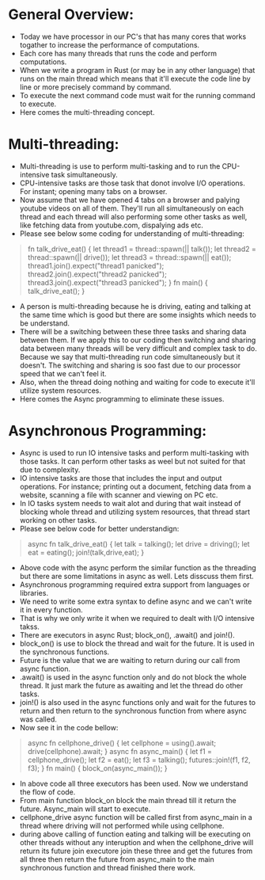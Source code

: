 # General Overview:

- Today we have processor in our PC's that has many cores that works togather to increase the performance of computations.
- Each core has many threads that runs the code and perform computations.
- When we write a program in Rust (or may be in any other language) that runs on the main thread which means that it'll execute the code line by line or more precisely command by command.
- To execute the next command code must wait for the running command to execute.
- Here comes the multi-threading concept.

# Multi-threading:

- Multi-threading is use to perform multi-tasking and to run the CPU-intensive task simultaneously. 
- CPU-intensive tasks are those task that donot involve I/O operations. For instant; opening many tabs on a browser.
- Now assume that we have opened 4 tabs on a browser and palying youtube videos on all of them. They'll run all simultaneously on each thread and each thread will also performing some other tasks as well, like fetching data from youtube.com, dispalying ads etc.
- Please see below some coding for understanding of multi-threading:

> fn talk_drive_eat() {
>    let thread1 = thread::spawn(|| talk());
>    let thread2 = thread::spawn(|| drive()); 
>    let thread3 = thread::spawn(|| eat());
>    thread1.join().expect("thread1 panicked");    
>    thread2.join().expect("thread2 panicked");
>    thread3.join().expect("thread3 panicked");
> }
> fn main() {
>    talk_drive_eat();
> }

- A person is multi-threading because he is driving, eating and talking at the same time which is good but there are some insights which needs to be understand.
- There will be a switching between these three tasks and sharing data between them. If we apply this to our coding then switching and sharing data between many threads will be very difficult and complex task to do. Because we say that multi-threading run code simultaneously but it doesn't. The switching and sharing is soo fast due to our processor speed that we can't feel it.
- Also, when the thread doing nothing and waiting for code to execute it'll utilize system resources.
- Here comes the Async programming to eliminate these issues.

# Asynchronous Programming:

- Async is used to run IO intensive tasks and perform multi-tasking with those tasks. It can perform other tasks as weel but not suited for that due to complexity.
- IO intensive tasks are those that includes the input and output operations. For instance; printing out a document, fetching data from a website, scanning a file with scanner and viewing on PC etc.
- In IO tasks system needs to wait alot and during that wait instead of blocking whole thread and utilizing system resources, that thread start working on other tasks.
- Please see below code for better understandign:

> async fn talk_drive_eat() {
> let talk = talking();
> let drive = driving();
> let eat = eating();
> join!(talk,drive,eat);
> }

- Above code with the async perform the similar function as the threading but there are some limitations in async as well. Lets disscuss them first.
- Asynchronous programming required extra support from languages or libraries.
- We need to write some extra syntax to define async and we can't write it in every function.
- That is why we only write it when we required to dealt with I/O intensive takss.
- There are executors in async Rust; block_on(), .await() and join!(). 
- block_on() is use to block the thread and wait for the future. It is used in the synchronous functions.
- Future is the value that we are waiting to return during our call from async function.
- .await() is used in the async function only and do not block the whole thread. It just mark the future as awaiting and let the thread do other tasks.
- join!() is also used in the async functions only and wait for the futures to return and then return to the synchronous function from where async was called.
- Now see it in the code bellow:

> async fn cellphone_drive() {
>   let cellphone = using().await;
>   drive(cellphone).await;
> }
> async fn async_main() {
>  let f1 = cellphone_drive();
>  let f2 = eat();
>  let f3 = talking();
>  futures::join!(f1, f2, f3);
> }
> fn main() {
>  block_on(async_main());
> }

- In above code all three executors has been used. Now we understand the flow of code.
- From main function block_on block the main thread till it return the future. Async_main will start to execute.
- cellphone_drive async function will be called first from async_main in a thread where driving will not performed while using cellphone.
- during above calling of function eating and talking will be executing on other threads without any interuption and when the cellphone_drive will return its future join executore join these three and get the futures from all three then return the future from async_main to the main synchronous function and thread finished there work.

